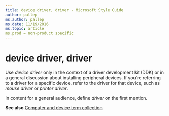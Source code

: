 ```yaml
---
title: device driver, driver - Microsoft Style Guide
author: pallep
ms.author: pallep
ms.date: 11/19/2016
ms.topic: article
ms.prod = non-product specific
---
```


# device driver, driver

Use *device driver* only
in the context of a driver development kit (DDK) or in a general
discussion about installing peripheral devices. If you're referring to a
driver for a specific device, refer to the driver for that device, such
as *mouse driver* or *printer driver*.

In content for a general audience, define *driver* on the first mention.

**See also** [Computer and device term collection](/style-guide/a-z-word-list-term-collections/term-collections/computer-device-terms)
